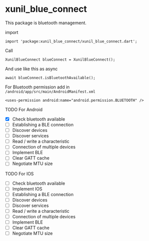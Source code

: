 
# xunil_blue_connect

This package is bluetooth management.

import

    import 'package:xunil_blue_connect/xunil_blue_connect.dart';

Call

    XunilBlueConnect blueConnect = XunilBlueConnect();

And use like this as async

    await blueConnect.isBluetoothAvailable();

For Bluetooth permission
add in `/android/app/src/main/AndroidManifest.xml`

    <uses-permission android:name="android.permission.BLUETOOTH" />

TODO For Android

- [x] Check bluetooth available
- [ ] Establishing a BLE connection
- [ ] Discover devices
- [ ] Discover services
- [ ] Read / write a characteristic
- [ ] Connection of multiple devices
- [ ] Implement BLE
- [ ] Clear GATT cache
- [ ] Negotiate MTU size

TODO For IOS

- [ ] Check bluetooth available
- [ ] Implement IOS
- [ ] Establishing a BLE connection
- [ ] Discover devices
- [ ] Discover services
- [ ] Read / write a characteristic
- [ ] Connection of multiple devices
- [ ] Implement BLE
- [ ] Clear GATT cache
- [ ] Negotiate MTU size